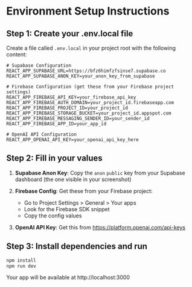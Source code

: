 # Environment Setup Instructions

## Step 1: Create your .env.local file

Create a file called `.env.local` in your project root with the following content:

```env
# Supabase Configuration
REACT_APP_SUPABASE_URL=https://bfz6himfzfsinse7.supabase.co
REACT_APP_SUPABASE_ANON_KEY=your_anon_key_from_supabase

# Firebase Configuration (get these from your Firebase project settings)
REACT_APP_FIREBASE_API_KEY=your_firebase_api_key
REACT_APP_FIREBASE_AUTH_DOMAIN=your_project_id.firebaseapp.com
REACT_APP_FIREBASE_PROJECT_ID=your_project_id
REACT_APP_FIREBASE_STORAGE_BUCKET=your_project_id.appspot.com
REACT_APP_FIREBASE_MESSAGING_SENDER_ID=your_sender_id
REACT_APP_FIREBASE_APP_ID=your_app_id

# OpenAI API Configuration
REACT_APP_OPENAI_API_KEY=your_openai_api_key_here
```

## Step 2: Fill in your values

1. **Supabase Anon Key**: Copy the `anon` `public` key from your Supabase dashboard (the one visible in your screenshot)

2. **Firebase Config**: Get these from your Firebase project:
   - Go to Project Settings > General > Your apps
   - Look for the Firebase SDK snippet
   - Copy the config values

3. **OpenAI API Key**: Get this from https://platform.openai.com/api-keys

## Step 3: Install dependencies and run

```bash
npm install
npm run dev
```

Your app will be available at http://localhost:3000 